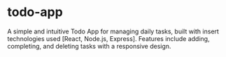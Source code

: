 # todo-app
A simple and intuitive Todo App for managing daily tasks, built with insert technologies used [React, Node.js, Express]. Features include adding, completing, and deleting tasks with a responsive design.
